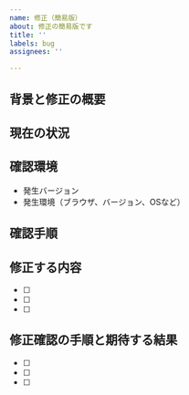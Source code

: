 ```yaml
---
name: 修正（簡易版）
about: 修正の簡易版です
title: ''
labels: bug
assignees: ''

---
```


## 背景と修正の概要
<!-- なぜこの修正が必要か、どういった問題を解決する必要があるのかを記述します。 -->

## 現在の状況
<!-- 現在の状況が確認できるスクリーンショット、URLを貼ってください。 -->

## 確認環境
<!-- 必要に応じて確認できる環境を記述してください。特にバージョンによって発生する、発生しないことがあるため、そういった場合には詳細に記載してください。 -->

- 発生バージョン
- 発生環境（ブラウザ、バージョン、OSなど）

## 確認手順
<!-- バグの再現性はとても重要です。どういった手順で再現が出来るかを記載してください。 -->

## 修正する内容
<!-- どういった修正を施すかを書いてください。 -->

- [ ] 
- [ ] 
- [ ] 

## 修正確認の手順と期待する結果
<!-- どういう手順で、どういうことが確認できればよいかについて記述します。 -->

- [ ]  
- [ ] 
- [ ] 
